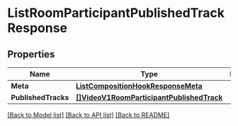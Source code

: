 # ListRoomParticipantPublishedTrackResponse

## Properties

Name | Type | Description | Notes
------------ | ------------- | ------------- | -------------
**Meta** | [**ListCompositionHookResponseMeta**](ListCompositionHookResponseMeta.md) |  |[optional] 
**PublishedTracks** | [**[]VideoV1RoomParticipantPublishedTrack**](VideoV1RoomParticipantPublishedTrack.md) |  |[optional] 

[[Back to Model list]](../README.md#documentation-for-models) [[Back to API list]](../README.md#documentation-for-api-endpoints) [[Back to README]](../README.md)


